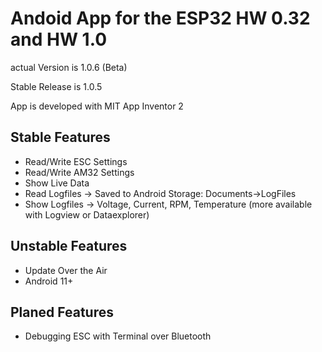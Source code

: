 # Andoid App for the ESP32 HW 0.32 and HW 1.0

actual Version is 1.0.6 (Beta)

Stable Release is 1.0.5

App is developed with MIT App Inventor 2

## Stable Features
- Read/Write ESC Settings
- Read/Write AM32 Settings
- Show Live Data
- Read Logfiles -> Saved to Android Storage: Documents->LogFiles
- Show Logfiles -> Voltage, Current, RPM, Temperature (more available with Logview or Dataexplorer)

## Unstable Features
- Update Over the Air
- Android 11+

## Planed Features
- Debugging ESC with Terminal over Bluetooth
